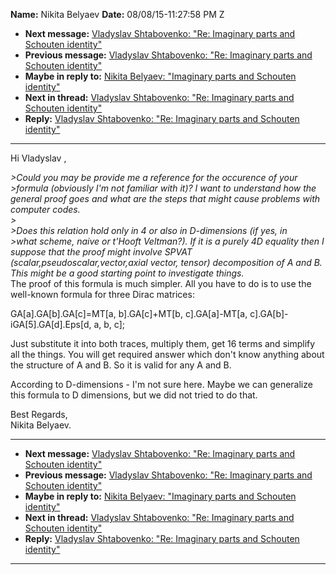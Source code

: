 **Name:** Nikita Belyaev
**Date:** 08/08/15-11:27:58 PM Z

  - **Next message:** [Vladyslav Shtabovenko: "Re: Imaginary parts and
    Schouten identity"](0970.html)
  - **Previous message:** [Vladyslav Shtabovenko: "Re: Imaginary parts
    and Schouten identity"](0968.html)
  - **Maybe in reply to:** [Nikita Belyaev: "Imaginary parts and
    Schouten identity"](0956.html)
  - **Next in thread:** [Vladyslav Shtabovenko: "Re: Imaginary parts and
    Schouten identity"](0970.html)
  - **Reply:** [Vladyslav Shtabovenko: "Re: Imaginary parts and Schouten
    identity"](0970.html)

-----

Hi Vladyslav ,  

*\>Could you may be provide me a reference for the occurence of your*  
*\>formula (obviously I'm not familiar with it)? I want to understand
how the general proof goes and what are the steps that might cause
problems with computer codes.*  
*\>*  
*\>Does this relation hold only in 4 or also in D-dimensions (if yes,
in*  
*\>what scheme, naive or t'Hooft Veltman?). If it is a purely 4D
equality then I suppose that the proof might involve SPVAT
(scalar,pseudoscalar,vector,axial vector, tensor) decomposition of A and
B. This might be a good starting point to investigate things.*  
The proof of this formula is much simpler. All you have to do is to use
the well-known formula for three Dirac matrices:  

GA[a].GA[b].GA[c]=MT[a,
b].GA[c]+MT[b, c].GA[a]-MT[a,
c].GA[b]-iGA[5].GA[d].Eps[d, a, b,
c];  

Just substitute it into both traces, multiply them, get 16 terms and
simplify all the things. You will get required answer which don't know
anything about the structure of A and B. So it is valid for any A and
B.  

According to D-dimensions - I'm not sure here. Maybe we can generalize
this formula to D dimensions, but we did not tried to do that.  

Best Regards,  
Nikita Belyaev.  

-----

  - **Next message:** [Vladyslav Shtabovenko: "Re: Imaginary parts and
    Schouten identity"](0970.html)
  - **Previous message:** [Vladyslav Shtabovenko: "Re: Imaginary parts
    and Schouten identity"](0968.html)
  - **Maybe in reply to:** [Nikita Belyaev: "Imaginary parts and
    Schouten identity"](0956.html)
  - **Next in thread:** [Vladyslav Shtabovenko: "Re: Imaginary parts and
    Schouten identity"](0970.html)
  - **Reply:** [Vladyslav Shtabovenko: "Re: Imaginary parts and Schouten
    identity"](0970.html)

-----


